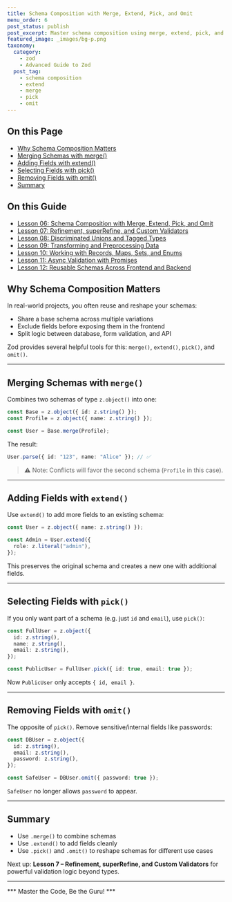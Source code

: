 ```yaml
---
title: Schema Composition with Merge, Extend, Pick, and Omit
menu_order: 6
post_status: publish
post_excerpt: Master schema composition using merge, extend, pick, and omit.
featured_image: _images/bg-p.png
taxonomy:
  category:
    - zod
    - Advanced Guide to Zod
  post_tag:
    - schema composition
    - extend
    - merge
    - pick
    - omit
---
```


<div class="toc" markdown="1">

<div class="otp" markdown="1">

## On this Page

- [Why Schema Composition Matters](#why-schema-composition-matters)
- [Merging Schemas with merge()](#merging-schemas-with-merge)
- [Adding Fields with extend()](#adding-fields-with-extend)
- [Selecting Fields with pick()](#selecting-fields-with-pick)
- [Removing Fields with omit()](#removing-fields-with-omit)
- [Summary](#summary)

</div>

<div class="otg" markdown="1">

## On this Guide

- [Lesson 06: Schema Composition with Merge, Extend, Pick, and Omit](./lesson-06-schema-composition-with-merge-extend-pick)
- [Lesson 07: Refinement, superRefine, and Custom Validators](./lesson-07-refinement-superrefine-and-custom-validators)
- [Lesson 08: Discriminated Unions and Tagged Types](./lesson-08-discriminated-unions-and-tagged-types)
- [Lesson 09: Transforming and Preprocessing Data](./lesson-09-transforming-and-preprocessing-data)
- [Lesson 10: Working with Records, Maps, Sets, and Enums](./lesson-10-working-with-records-maps-sets-and)
- [Lesson 11: Async Validation with Promises](./lesson-11-async-validation-with-promises)
- [Lesson 12: Reusable Schemas Across Frontend and Backend](./lesson-12-reusable-schemas-across-frontend-and-backend)

</div>

</div>

<div class="guru-main" markdown="1">

## Why Schema Composition Matters

In real-world projects, you often reuse and reshape your schemas:
- Share a base schema across multiple variations
- Exclude fields before exposing them in the frontend
- Split logic between database, form validation, and API

Zod provides several helpful tools for this: `merge()`, `extend()`, `pick()`, and `omit()`.

---

## Merging Schemas with `merge()`

Combines two schemas of type `z.object()` into one:

```ts
const Base = z.object({ id: z.string() });
const Profile = z.object({ name: z.string() });

const User = Base.merge(Profile);
```

The result:

```ts
User.parse({ id: "123", name: "Alice" }); // ✅
```

> ⚠️ Note: Conflicts will favor the second schema (`Profile` in this case).

---

## Adding Fields with `extend()`

Use `extend()` to add more fields to an existing schema:

```ts
const User = z.object({ name: z.string() });

const Admin = User.extend({
  role: z.literal("admin"),
});
```

This preserves the original schema and creates a new one with additional fields.

---

## Selecting Fields with `pick()`

If you only want part of a schema (e.g. just `id` and `email`), use `pick()`:

```ts
const FullUser = z.object({
  id: z.string(),
  name: z.string(),
  email: z.string(),
});

const PublicUser = FullUser.pick({ id: true, email: true });
```

Now `PublicUser` only accepts `{ id, email }`.

---

## Removing Fields with `omit()`

The opposite of `pick()`. Remove sensitive/internal fields like passwords:

```ts
const DBUser = z.object({
  id: z.string(),
  email: z.string(),
  password: z.string(),
});

const SafeUser = DBUser.omit({ password: true });
```

`SafeUser` no longer allows `password` to appear.

---

## Summary

- Use `.merge()` to combine schemas
- Use `.extend()` to add fields cleanly
- Use `.pick()` and `.omit()` to reshape schemas for different use cases

Next up: **Lesson 7 – Refinement, superRefine, and Custom Validators** for powerful validation logic beyond types.

---

*** Master the Code, Be the Guru! ***

</div>

